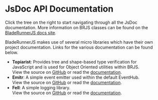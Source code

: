 # JsDoc API Documentation

Click the tree on the right to start navigating through all the JsDoc documentation.
More information on BRJS classes can be found on the [BladeRunnerJS docs site](http://bladerunnerjs.org/docs/).

BladeRunnerJS makes use of several micro libraries which have their own project documentation. Links for the various documentation can be found below.

- **Topiarist**: Provides tree and shape-based type verification for JavaScript and is used for Object Oriented utilities within BRJS.<br/>
View the source on [GitHub](http://github.com/BladeRunnerJS/topiarist) or read the [documentation](http://bladerunnerjs.github.io/topiarist/).
- **Emitr**: A simple event emitter used within the default EventHub.<br/>
View the source on [GitHub](http://github.com/BladeRunnerJS/emitr) or read the [documentation](http://bladerunnerjs.github.io/emitr/).
- **Fell**: A simple logging library.<br/>
View the source on [GitHub](http://github.com/BladeRunnerJS/fell) or read the [documentation](http://bladerunnerjs.github.io/fell/).
